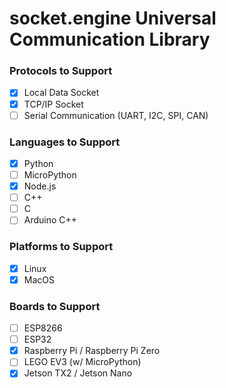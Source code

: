 # socket.engine Universal Communication Library

### Protocols to Support
- [x] Local Data Socket
- [x] TCP/IP Socket
- [ ] Serial Communication (UART, I2C, SPI, CAN)

### Languages to Support
- [x] Python
- [ ] MicroPython
- [x] Node.js
- [ ] C++
- [ ] C
- [ ] Arduino C++

### Platforms to Support
- [x] Linux
- [x] MacOS

### Boards to Support
- [ ] ESP8266
- [ ] ESP32
- [x] Raspberry Pi / Raspberry Pi Zero
- [ ] LEGO EV3 (w/ MicroPython)
- [x] Jetson TX2 / Jetson Nano
